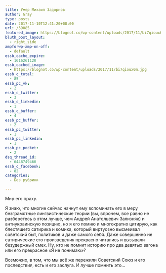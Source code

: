 ```yaml
---
title: Умер Михаил Задорнов
author: Gray
type: posts
date: 2017-11-10T12:41:20+00:00
url: /39085
featured_image: https://blognot.co/wp-content/uploads/2017/11/bi7qioux0m.jpg
bluth_post_layout:
  - right_side
ampforwp-amp-on-off:
  - default
essb_cache_expire:
  - 1616261120
essb_cached_image:
  - https://blognot.co/wp-content/uploads/2017/11/bi7qioux0m.jpg
essb_c_total:
  - 85
essb_pc_vk:
  - 2
essb_c_twitter:
  - 3
essb_c_linkedin:
  - 1
essb_c_buffer:
  - 4
essb_pc_buffer:
  - 2
essb_pc_twitter:
  - 1
essb_pc_linkedin:
  - 1
essb_pc_pocket:
  - 2
dsq_thread_id:
  - 6448749460
essb_c_facebook:
  - 82
categories:
  - Без рубрики

---
```








Мир его праху.

Я знаю, что многие сейчас начнут ему вспоминать его в меру безграмотные лингвистические теории (вы, впрочем, все равно не разберетесь в этом лучше, чем Андрей Анатольевич Зализняк) и антиукраинскую позицию, но я его помню и многократно цитирую, как блестящего сатирика и комика, который виртуозно высмеивал советский быт, политиков и даже самого себя. Даже совершенно не сатирические его произведения прекрасно читались и вызывали безудержный смех. Ну, кто не помнит историю про два девятых вагона или его прекрасное &#171;Я не понимаю&#187;?

Возможно, в том, что мы всё же пережили Советский Союз и его последствия, есть и его заслуга. И лучше помнить это…